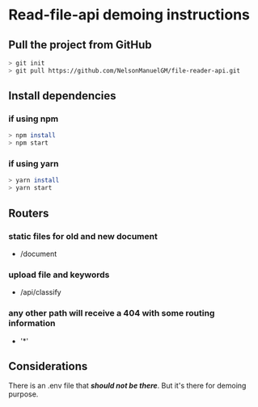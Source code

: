 # **Read-file-api demoing instructions**

## Pull the project from GitHub

```bash
> git init
> git pull https://github.com/NelsonManuelGM/file-reader-api.git

```

## Install dependencies

### if using npm

```bash
> npm install
> npm start
```

### if using yarn

```bash
> yarn install
> yarn start
```

## Routers

### static files for old and new document

* /document  

### upload file and keywords

* /api/classify

### any other path will receive a 404 with some routing information

* '*'  

## Considerations

There is an .env file that **_should not be there_**. But it's there for demoing purpose.
